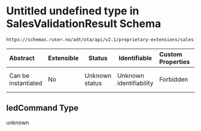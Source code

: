 # Untitled undefined type in SalesValidationResult Schema

```txt
https://schemas.ruter.no/adt/ota/api/v2.1/proprietary-extensions/sales-validation-result.json#/examples/0/ledCommand
```




| Abstract            | Extensible | Status         | Identifiable            | Custom Properties | Additional Properties | Access Restrictions | Defined In                                                                                                                |
| :------------------ | ---------- | -------------- | ----------------------- | :---------------- | --------------------- | ------------------- | ------------------------------------------------------------------------------------------------------------------------- |
| Can be instantiated | No         | Unknown status | Unknown identifiability | Forbidden         | Allowed               | none                | [sales-validation-result.json\*](../../schema/proprietary-extensions/sales-validation-result.json "open original schema") |

## ledCommand Type

unknown
